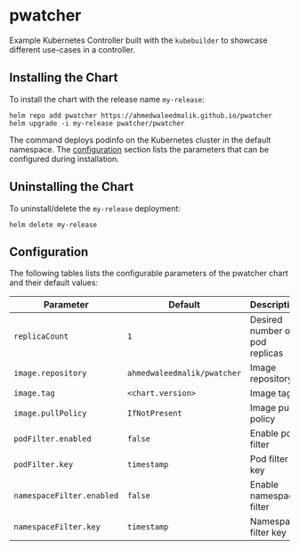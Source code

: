 # pwatcher

Example Kubernetes Controller built with the `kubebuilder` to showcase different use-cases in a controller.

## Installing the Chart

To install the chart with the release name `my-release`:

```console
helm repo add pwatcher https://ahmedwaleedmalik.github.io/pwatcher
helm upgrade -i my-release pwatcher/pwatcher
```

The command deploys podinfo on the Kubernetes cluster in the default namespace.
The [configuration](#configuration) section lists the parameters that can be configured during installation.

## Uninstalling the Chart

To uninstall/delete the `my-release` deployment:

```console
helm delete my-release
```

## Configuration

The following tables lists the configurable parameters of the pwatcher chart and their default values:

| Parameter                 | Default                     | Description                    |
| ------------------------- | --------------------------- | ------------------------------ |
| `replicaCount`            | `1`                         | Desired number of pod replicas |
| `image.repository`        | `ahmedwaleedmalik/pwatcher` | Image repository               |
| `image.tag`               | `<chart.version>`           | Image tag                      |
| `image.pullPolicy`        | `IfNotPresent`              | Image pull policy              |
| `podFilter.enabled`       | `false`                     | Enable pod filter              |
| `podFilter.key`           | `timestamp`                 | Pod filter key                 |
| `namespaceFilter.enabled` | `false`                     | Enable namespace filter        |
| `namespaceFilter.key`     | `timestamp`                 | Namespace filter key           |
